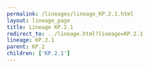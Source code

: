```yaml
---
permalink: /lineages/lineage_KP.2.1.html
layout: lineage_page
title: Lineage KP.2.1
redirect_to: ../lineage.html?lineage=KP.2.1
lineage: KP.2.1
parent: KP.2
children: ['KP.2.1']
---
```

